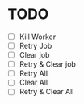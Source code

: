 # TODO

- [ ] Kill Worker
- [ ] Retry Job
- [ ] Clear job
- [ ] Retry & Clear job
- [ ] Retry All
- [ ] Clear All
- [ ] Retry & Clear All
